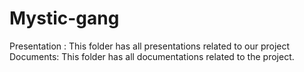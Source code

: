 # Mystic-gang
Presentation : This folder has all presentations related to our project
Documents: This folder has all documentations related to the project.
